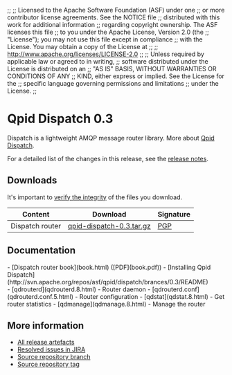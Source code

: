 ;;
;; Licensed to the Apache Software Foundation (ASF) under one
;; or more contributor license agreements.  See the NOTICE file
;; distributed with this work for additional information
;; regarding copyright ownership.  The ASF licenses this file
;; to you under the Apache License, Version 2.0 (the
;; "License"); you may not use this file except in compliance
;; with the License.  You may obtain a copy of the License at
;; 
;;   http://www.apache.org/licenses/LICENSE-2.0
;; 
;; Unless required by applicable law or agreed to in writing,
;; software distributed under the License is distributed on an
;; "AS IS" BASIS, WITHOUT WARRANTIES OR CONDITIONS OF ANY
;; KIND, either express or implied.  See the License for the
;; specific language governing permissions and limitations
;; under the License.
;;

<script type="text/javascript">
  _deferredFunctions.push(function() {
      if ("0.3" === "{{current_dispatch_release}}") {
          _modifyCurrentReleaseLinks();
      }
  });
</script>

# Qpid Dispatch 0.3

Dispatch is a lightweight AMQP message router library. More about
[Qpid Dispatch]({{site_url}}/components/dispatch-router/index.html).

For a detailed list of the changes in this release, see the [release
notes](release-notes.html).

## Downloads

It's important to [verify the
integrity]({{site_url}}/download.html#verify-what-you-download) of the
files you download.

| Content | Download | Signature |
| ------- | -------- | --------- |
| Dispatch router | [qpid-dispatch-0.3.tar.gz](http://archive.apache.org/dist/qpid/dispatch/0.3/qpid-dispatch-0.3.tar.gz) | [PGP](http://archive.apache.org/dist/qpid/dispatch/0.3/qpid-dispatch-0.3.tar.gz.asc) |


## Documentation

<div class="two-column" markdown="1">
<div class="column" markdown="1">
- [Dispatch router book](book.html) ([PDF](book.pdf))
- [Installing Qpid Dispatch](http://svn.apache.org/repos/asf/qpid/dispatch/brances/0.3/README)
</div>
<div class="column" markdown="1">
- [qdrouterd](qdrouterd.8.html) - Router daemon
- [qdrouterd.conf](qdrouterd.conf.5.html) - Router configuration
- [qdstat](qdstat.8.html) - Get router statistics
- [qdmanage](qdmanage.8.html) - Manage the router
</div>
</div>



## More information

 - [All release artefacts](http://archive.apache.org/dist/qpid/dispatch/0.3)
 - [Resolved issues in JIRA](https://issues.apache.org/jira/issues/?jql=project+%3D+DISPATCH+AND+fixVersion+%3D+%270.3%27+ORDER+BY+priority+DESC)
 - [Source repository branch](http://svn.apache.org/repos/asf/qpid/dispatch/branches/0.3)
 - [Source repository tag](http://svn.apache.org/repos/asf/qpid/dispatch/tags/0.3)
